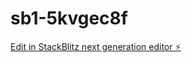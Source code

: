 # sb1-5kvgec8f

[Edit in StackBlitz next generation editor ⚡️](https://stackblitz.com/~/github.com/errorINA/sb1-5kvgec8f)
